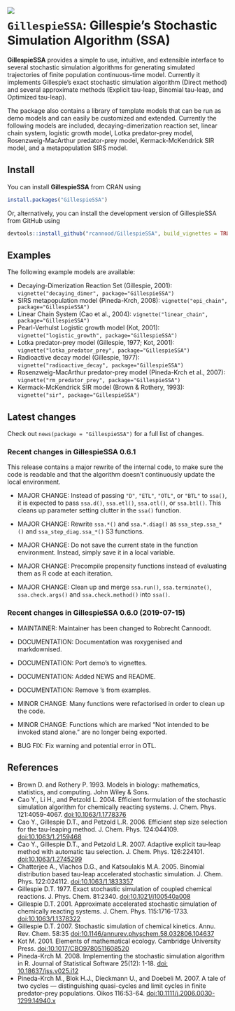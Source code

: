
<!-- README.md is generated from README.Rmd. Please edit that file -->

<a href="https://travis-ci.org/rcannood/GillespieSSA"><img src="https://travis-ci.org/rcannood/GillespieSSA.svg" align="left"></a>

# `GillespieSSA`: Gillespie’s Stochastic Simulation Algorithm (SSA)

**GillespieSSA** provides a simple to use, intuitive, and extensible
interface to several stochastic simulation algorithms for generating
simulated trajectories of finite population continuous-time model.
Currently it implements Gillespie’s exact stochastic simulation
algorithm (Direct method) and several approximate methods (Explicit
tau-leap, Binomial tau-leap, and Optimized tau-leap).

The package also contains a library of template models that can be run
as demo models and can easily be customized and extended. Currently the
following models are included, decaying-dimerization reaction set,
linear chain system, logistic growth model, Lotka predator-prey model,
Rosenzweig-MacArthur predator-prey model, Kermack-McKendrick SIR model,
and a metapopulation SIRS model.

## Install

You can install **GillespieSSA** from CRAN using

``` r
install.packages("GillespieSSA")
```

Or, alternatively, you can install the development version of
GillespieSSA from GitHub
using

``` r
devtools::install_github("rcannood/GillespieSSA", build_vignettes = TRUE)
```

## Examples

The following example models are available:

  - Decaying-Dimerization Reaction Set (Gillespie, 2001):
    `vignette("decaying_dimer", package="GillespieSSA")`
  - SIRS metapopulation model (Pineda-Krch, 2008):
    `vignette("epi_chain", package="GillespieSSA")`
  - Linear Chain System (Cao et al., 2004): `vignette("linear_chain",
    package="GillespieSSA")`
  - Pearl-Verhulst Logistic growth model (Kot, 2001):
    `vignette("logistic_growth", package="GillespieSSA")`
  - Lotka predator-prey model (Gillespie, 1977; Kot, 2001):
    `vignette("lotka_predator_prey", package="GillespieSSA")`
  - Radioactive decay model (Gillespie, 1977):
    `vignette("radioactive_decay", package="GillespieSSA")`
  - Rosenzweig-MacArthur predator-prey model (Pineda-Krch et al., 2007):
    `vignette("rm_predator_prey", package="GillespieSSA")`
  - Kermack-McKendrick SIR model (Brown & Rothery, 1993):
    `vignette("sir", package="GillespieSSA")`

## Latest changes

Check out `news(package = "GillespieSSA")` for a full list of
changes.

<!-- This section gets automatically generated from inst/NEWS.md, and also generates inst/NEWS -->

### Recent changes in GillespieSSA 0.6.1

This release contains a major rewrite of the internal code, to make sure
the code is readable and that the algorithm doesn’t continuously update
the local environment.

  - MAJOR CHANGE: Instead of passing `"D"`, `"ETL"`, `"OTL"`, or `"BTL"`
    to `ssa()`, it is expected to pass `ssa.d()`, `ssa.etl()`,
    `ssa.otl()`, or `ssa.btl()`. This cleans up parameter setting
    clutter in the `ssa()` function.

  - MAJOR CHANGE: Rewrite `ssa.*()` and `ssa.*.diag()` as
    `ssa_step.ssa_*()` and `ssa_step_diag.ssa_*()` S3 functions.

  - MAJOR CHANGE: Do not save the current state in the function
    environment. Instead, simply save it in a local variable.

  - MAJOR CHANGE: Precompile propensity functions instead of evaluating
    them as R code at each iteration.

  - MAJOR CHANGE: Clean up and merge `ssa.run()`, `ssa.terminate()`,
    `ssa.check.args()` and `ssa.check.method()` into `ssa()`.

### Recent changes in GillespieSSA 0.6.0 (2019-07-15)

  - MAINTAINER: Maintainer has been changed to Robrecht Cannoodt.

  - DOCUMENTATION: Documentation was roxygenised and markdownised.

  - DOCUMENTATION: Port demo’s to vignettes.

  - DOCUMENTATION: Added NEWS and README.

  - DOCUMENTATION: Remove ’s from examples.

  - MINOR CHANGE: Many functions were refactorised in order to clean up
    the code.

  - MINOR CHANGE: Functions which are marked “Not intended to be invoked
    stand alone.” are no longer being exported.

  - BUG FIX: Fix warning and potential error in OTL.

## References

  - Brown D. and Rothery P. 1993. Models in biology: mathematics,
    statistics, and computing. John Wiley & Sons.
  - Cao Y., Li H., and Petzold L. 2004. Efficient formulation of the
    stochastic simulation algorithm for chemically reacting systems. J.
    Chem. Phys. 121:4059-4067.
    [doi:10.1063/1.1778376](http://dx.doi.org/10.1063/1.1778376)
  - Cao Y., Gillespie D.T., and Petzold L.R. 2006. Efficient step size
    selection for the tau-leaping method. J. Chem. Phys. 124:044109.
    [doi:10.1063/1.2159468](http://dx.doi.org/10.1063/1.2159468)
  - Cao Y., Gillespie D.T., and Petzold L.R. 2007. Adaptive explicit
    tau-leap method with automatic tau selection. J. Chem. Phys.
    126:224101.
    [doi:10.1063/1.2745299](http://dx.doi.org/10.1063/1.2745299)
  - Chatterjee A., Vlachos D.G., and Katsoulakis M.A. 2005. Binomial
    distribution based tau-leap accelerated stochastic simulation. J.
    Chem. Phys. 122:024112.
    [doi:10.1063/1.1833357](http://dx.doi.org/10.1063/1.1833357)
  - Gillespie D.T. 1977. Exact stochastic simulation of coupled chemical
    reactions. J. Phys. Chem. 81:2340.
    [doi:10.1021/j100540a008](http://dx.doi.org/10.1021/j100540a008)
  - Gillespie D.T. 2001. Approximate accelerated stochastic simulation
    of chemically reacting systems. J. Chem. Phys. 115:1716-1733.
    [doi:10.1063/1.1378322](http://dx.doi.org/10.1063/1.1378322)
  - Gillespie D.T. 2007. Stochastic simulation of chemical kinetics.
    Annu. Rev. Chem. 58:35
    [doi:10.1146/annurev.physchem.58.032806.104637](http://dx.doi.org/10.1146/annurev.physchem.58.032806.104637)
  - Kot M. 2001. Elements of mathematical ecology. Cambridge University
    Press.
    [doi:10.1017/CBO9780511608520](http://dx.doi.org/10.1017/CBO9780511608520)
  - Pineda-Krch M. 2008. Implementing the stochastic simulation
    algorithm in R. Journal of Statistical Software 25(12): 1-18.
    [doi: 10.18637/jss.v025.i12](http://dx.doi.org/10.18637/jss.v025.i12)
  - Pineda-Krch M., Blok H.J., Dieckmann U., and Doebeli M. 2007. A tale
    of two cycles — distinguishing quasi-cycles and limit cycles in
    finite predator-prey populations. Oikos 116:53-64.
    [doi:10.1111/j.2006.0030-1299.14940.x](http://dx.doi.org/10.1111/j.2006.0030-1299.14940.x)
